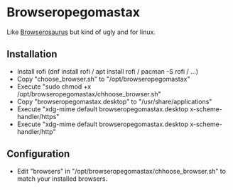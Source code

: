 # Browseropegomastax
Like [Browserosaurus](https://github.com/will-stone/browserosaurus) but kind of ugly and for linux.

## Installation

- Install rofi (dnf install rofi / apt install rofi / pacman -S rofi / ...)
- Copy "choose_browser.sh" to "/opt/browseropegomastax"
- Execute "sudo chmod +x /opt/browseropegomastax/chhoose_browser.sh"
- Copy "browseropegomastax.desktop" to "/usr/share/applications"
- Execute "xdg-mime default browseropegomastax.desktop x-scheme-handler/https"
- Execute "xdg-mime default browseropegomastax.desktop x-scheme-handler/http"

## Configuration

- Edit "browsers" in "/opt/browseropegomastax/chhoose_browser.sh" to match your installed browsers.
